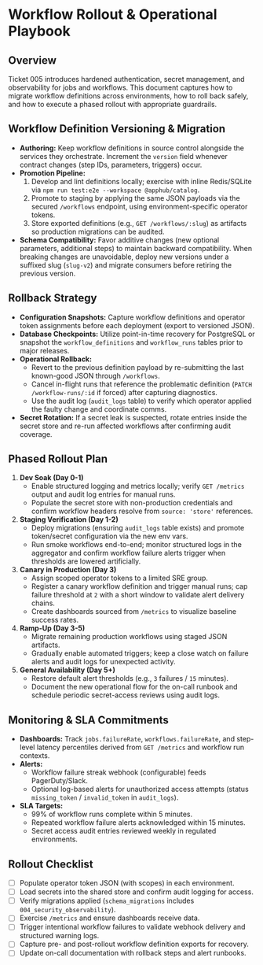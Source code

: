 # Workflow Rollout & Operational Playbook

## Overview
Ticket 005 introduces hardened authentication, secret management, and observability for jobs and workflows. This document captures how to migrate workflow definitions across environments, how to roll back safely, and how to execute a phased rollout with appropriate guardrails.

## Workflow Definition Versioning & Migration
- **Authoring:** Keep workflow definitions in source control alongside the services they orchestrate. Increment the `version` field whenever contract changes (step IDs, parameters, triggers) occur.
- **Promotion Pipeline:**
  1. Develop and lint definitions locally; exercise with inline Redis/SQLite via `npm run test:e2e --workspace @apphub/catalog`.
  2. Promote to staging by applying the same JSON payloads via the secured `/workflows` endpoint, using environment-specific operator tokens.
  3. Store exported definitions (e.g., `GET /workflows/:slug`) as artifacts so production migrations can be audited.
- **Schema Compatibility:** Favor additive changes (new optional parameters, additional steps) to maintain backward compatibility. When breaking changes are unavoidable, deploy new versions under a suffixed slug (`slug-v2`) and migrate consumers before retiring the previous version.

## Rollback Strategy
- **Configuration Snapshots:** Capture workflow definitions and operator token assignments before each deployment (export to versioned JSON).
- **Database Checkpoints:** Utilize point-in-time recovery for PostgreSQL or snapshot the `workflow_definitions` and `workflow_runs` tables prior to major releases.
- **Operational Rollback:**
  - Revert to the previous definition payload by re-submitting the last known-good JSON through `/workflows`.
  - Cancel in-flight runs that reference the problematic definition (`PATCH /workflow-runs/:id` if forced) after capturing diagnostics.
  - Use the audit log (`audit_logs` table) to verify which operator applied the faulty change and coordinate comms.
- **Secret Rotation:** If a secret leak is suspected, rotate entries inside the secret store and re-run affected workflows after confirming audit coverage.

## Phased Rollout Plan
1. **Dev Soak (Day 0-1)**
   - Enable structured logging and metrics locally; verify `GET /metrics` output and audit log entries for manual runs.
   - Populate the secret store with non-production credentials and confirm workflow headers resolve from `source: 'store'` references.
2. **Staging Verification (Day 1-2)**
   - Deploy migrations (ensuring `audit_logs` table exists) and promote token/secret configuration via the new env vars.
   - Run smoke workflows end-to-end; monitor structured logs in the aggregator and confirm workflow failure alerts trigger when thresholds are lowered artificially.
3. **Canary in Production (Day 3)**
   - Assign scoped operator tokens to a limited SRE group.
   - Register a canary workflow definition and trigger manual runs; cap failure threshold at `2` with a short window to validate alert delivery chains.
   - Create dashboards sourced from `/metrics` to visualize baseline success rates.
4. **Ramp-Up (Day 3-5)**
   - Migrate remaining production workflows using staged JSON artifacts.
   - Gradually enable automated triggers; keep a close watch on failure alerts and audit logs for unexpected activity.
5. **General Availability (Day 5+)**
   - Restore default alert thresholds (e.g., `3` failures / `15` minutes).
   - Document the new operational flow for the on-call runbook and schedule periodic secret-access reviews using audit logs.

## Monitoring & SLA Commitments
- **Dashboards:** Track `jobs.failureRate`, `workflows.failureRate`, and step-level latency percentiles derived from `GET /metrics` and workflow run contexts.
- **Alerts:**
  - Workflow failure streak webhook (configurable) feeds PagerDuty/Slack.
  - Optional log-based alerts for unauthorized access attempts (status `missing_token` / `invalid_token` in `audit_logs`).
- **SLA Targets:**
  - 99% of workflow runs complete within 5 minutes.
  - Repeated workflow failure alerts acknowledged within 15 minutes.
  - Secret access audit entries reviewed weekly in regulated environments.

## Rollout Checklist
- [ ] Populate operator token JSON (with scopes) in each environment.
- [ ] Load secrets into the shared store and confirm audit logging for access.
- [ ] Verify migrations applied (`schema_migrations` includes `004_security_observability`).
- [ ] Exercise `/metrics` and ensure dashboards receive data.
- [ ] Trigger intentional workflow failures to validate webhook delivery and structured warning logs.
- [ ] Capture pre- and post-rollout workflow definition exports for recovery.
- [ ] Update on-call documentation with rollback steps and alert runbooks.
